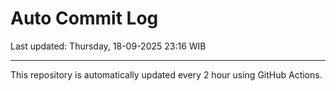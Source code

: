 # Auto Commit Log

Last updated: Thursday, 18-09-2025 23:16 WIB

---

This repository is automatically updated every 2 hour using GitHub Actions.
